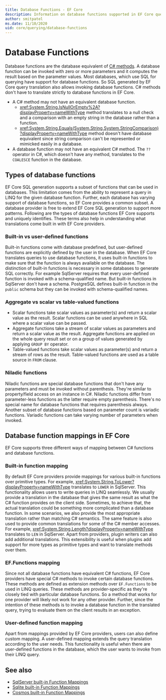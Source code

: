 ```yaml
---
title: Database Functions - EF Core
description: Information on database functions supported in EF Core query translation
author: smitpatel
ms.date: 11/10/2020
uid: core/querying/database-functions
---
```

# Database Functions

Database functions are the database equivalent of [C# methods](/dotnet/csharp/programming-guide/classes-and-structs/methods). A database function can be invoked with zero or more parameters and it computes the result based on the parameter values. Most databases, which use SQL for querying have support for database functions. So SQL generated by EF Core query translation also allows invoking database functions. C# methods don't have to translate strictly to database functions in EF Core.

- A C# method may not have an equivalent database function.
  - <xref:System.String.IsNullOrEmpty%2A?displayProperty=nameWithType> method translates to a null check and a comparison with an empty string in the database rather than a function.
  - <xref:System.String.Equals(System.String,System.StringComparison)?displayProperty=nameWithType> method doesn't have database equivalent since string comparison can't be represented or mimicked easily in a database.
- A database function may not have an equivalent C# method. The `??` operator in C#, which doesn't have any method, translates to the `COALESCE` function in the database.

## Types of database functions

EF Core SQL generation supports a subset of functions that can be used in databases. This limitation comes from the ability to represent a query in LINQ for the given database function. Further, each database has varying support of database functions, so EF Core provides a common subset. A database provider is free to extend EF Core SQL generation to support more patterns. Following are the types of database functions EF Core supports and uniquely identifies. These terms also help in understanding what translations come built in with EF Core providers.

### Built-in vs user-defined functions

Built-in functions come with database predefined, but user-defined functions are explicitly defined by the user in the database. When EF Core translates queries to use database functions, it uses built-in functions to make sure that the function is always available on the database. The distinction of built-in functions is necessary in some databases to generate SQL correctly. For example SqlServer requires that every user-defined function is invoked with a schema-qualified name. But built-in functions in SqlServer don't have a schema. PostgreSQL defines built-in function in the `public` schema but they can be invoked with schema-qualified names.

### Aggregate vs scalar vs table-valued functions

- Scalar functions take scalar values as parameter(s) and return a scalar value as the result. Scalar functions can be used anywhere in SQL where a scalar value can be passed.
- Aggregate functions take a stream of scalar values as parameters and return a scalar value as the result. Aggregate functions are applied on the whole query result set or on a group of values generated by applying `GROUP BY` operator.
- Table-valued functions take scalar values as parameter(s) and return a stream of rows as the result. Table-valued functions are used as a table source in `FROM` clause.

### Niladic functions

Niladic functions are special database functions that don't have any parameters and must be invoked without parenthesis. They're similar to property/field access on an instance in C#. Niladic functions differ from parameter-less functions as the latter require empty parenthesis. There's no special name for database functions that requires parenthesis always. Another subset of database functions based on parameter count is variadic functions. Variadic functions can take varying number of parameters when invoked.

## Database function mappings in EF Core

EF Core supports three different ways of mapping between C# functions and database functions.

### Built-in function mapping

By default EF Core providers provide mappings for various built-in functions over primitive types. For example, <xref:System.String.ToLower?displayProperty=nameWithType> translates to `LOWER` in SqlServer. This functionality allows users to write queries in LINQ seamlessly. We usually provide a translation in the database that gives the same result as what the C# function provides on the client side. Sometimes, to achieve that, the actual translation could be something more complicated than a database function. In some scenarios, we also provide the most appropriate translation rather than matching C# semantics. The same feature is also used to provide common translations for some of the C# member accesses. For example, <xref:System.String.Length?displayProperty=nameWithType> translates to `LEN` in SqlServer. Apart from providers, plugin writers can also add additional translations. This extensibility is useful when plugins add support for more types as primitive types and want to translate methods over them.

### EF.Functions mapping

Since not all database functions have equivalent C# functions, EF Core providers have special C# methods to invoke certain database functions. These methods are defined as extension methods over `EF.Functions` to be used in LINQ queries. These methods are provider-specific as they're closely tied with particular database functions. So a method that works for one provider will likely not work for any other provider. Further, since the intention of these methods is to invoke a database function in the translated query, trying to evaluate them on the client results in an exception.

### User-defined function mapping

Apart from mappings provided by EF Core providers, users can also define custom mapping. A user-defined mapping extends the query translation according to the user needs. This functionality is useful when there are user-defined functions in the database, which the user wants to invoke from their LINQ query.

## See also

- [SqlServer built-in Function Mappings](xref:core/providers/sql-server/functions)
- [Sqlite built-in Function Mappings](xref:core/providers/sqlite/functions)
- [Cosmos built-in Function Mappings](xref:core/providers/cosmos/functions)
